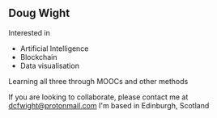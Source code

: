 ## Doug Wight  
Interested in 
* Artificial Intelligence
* Blockchain
* Data visualisation  

Learning all three through MOOCs and other methods  

If you are looking to collaborate, please contact me at dcfwight@protonmail.com
I'm based in Edinburgh, Scotland
